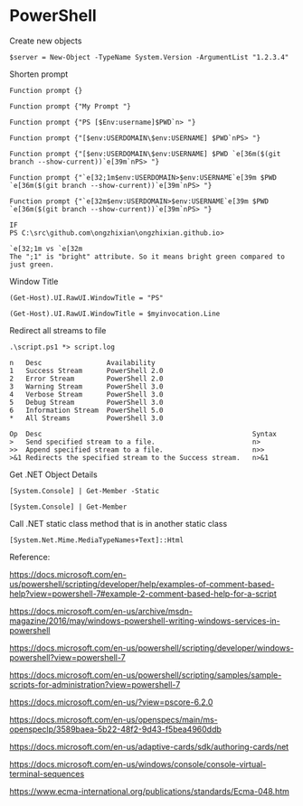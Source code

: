 # PowerShell


Create new objects

    $server = New-Object -TypeName System.Version -ArgumentList "1.2.3.4"

Shorten prompt

    Function prompt {}

    Function prompt {"My Prompt "}

    Function prompt {"PS [$Env:username]$PWD`n> "}

    Function prompt {"[$env:USERDOMAIN\$env:USERNAME] $PWD`nPS> "}

    Function prompt {"[$env:USERDOMAIN\$env:USERNAME] $PWD `e[36m($(git branch --show-current))`e[39m`nPS> "}

    Function prompt {"`e[32;1m$env:USERDOMAIN>$env:USERNAME`e[39m $PWD `e[36m($(git branch --show-current))`e[39m`nPS> "}

    Function prompt {"`e[32m$env:USERDOMAIN>$env:USERNAME`e[39m $PWD `e[36m($(git branch --show-current))`e[39m`nPS> "}

    IF
    PS C:\src\github.com\ongzhixian\ongzhixian.github.io>

    `e[32;1m vs `e[32m 
    The ";1" is "bright" attribute. So it means bright green compared to just green.

Window Title

    (Get-Host).UI.RawUI.WindowTitle = "PS"

    (Get-Host).UI.RawUI.WindowTitle = $myinvocation.Line
    
Redirect all streams to file

    .\script.ps1 *> script.log

    n   Desc                Availability
    1	Success Stream	    PowerShell 2.0
    2	Error Stream	    PowerShell 2.0
    3	Warning Stream	    PowerShell 3.0
    4	Verbose Stream	    PowerShell 3.0
    5	Debug Stream	    PowerShell 3.0
    6	Information Stream  PowerShell 5.0
    *	All Streams	        PowerShell 3.0

    Op  Desc                                                    Syntax
    >	Send specified stream to a file.	                    n>
    >>	Append specified stream to a file.	                    n>>
    >&1	Redirects the specified stream to the Success stream.	n>&1

Get .NET Object Details

    [System.Console] | Get-Member -Static

    [System.Console] | Get-Member

Call .NET static class method that is in another static class

    [System.Net.Mime.MediaTypeNames+Text]::Html



Reference:

https://docs.microsoft.com/en-us/powershell/scripting/developer/help/examples-of-comment-based-help?view=powershell-7#example-2-comment-based-help-for-a-script

https://docs.microsoft.com/en-us/archive/msdn-magazine/2016/may/windows-powershell-writing-windows-services-in-powershell

https://docs.microsoft.com/en-us/powershell/scripting/developer/windows-powershell?view=powershell-7

https://docs.microsoft.com/en-us/powershell/scripting/samples/sample-scripts-for-administration?view=powershell-7

https://docs.microsoft.com/en-us/?view=pscore-6.2.0

https://docs.microsoft.com/en-us/openspecs/main/ms-openspeclp/3589baea-5b22-48f2-9d43-f5bea4960ddb

https://docs.microsoft.com/en-us/adaptive-cards/sdk/authoring-cards/net

https://docs.microsoft.com/en-us/windows/console/console-virtual-terminal-sequences

https://www.ecma-international.org/publications/standards/Ecma-048.htm
